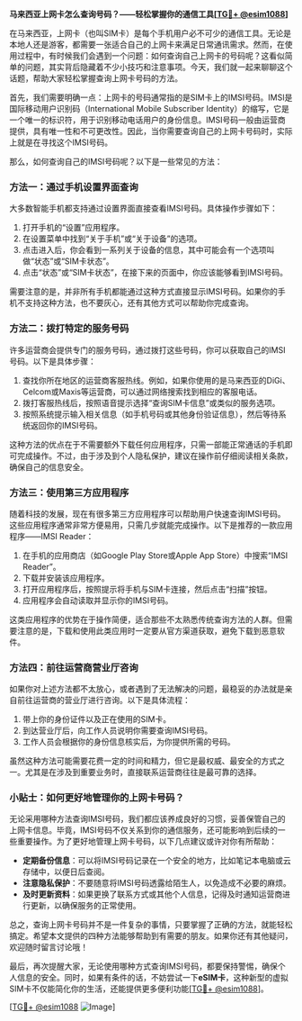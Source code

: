 **马来西亚上网卡怎么查询号码？——轻松掌握你的通信工具[[TG💪+ @esim1088](https://t.me/s/esim1088)]**

在马来西亚，上网卡（也叫SIM卡）是每个手机用户必不可少的通信工具。无论是本地人还是游客，都需要一张适合自己的上网卡来满足日常通讯需求。然而，在使用过程中，有时候我们会遇到一个问题：如何查询自己上网卡的号码呢？这看似简单的问题，其实背后隐藏着不少小技巧和注意事项。今天，我们就一起来聊聊这个话题，帮助大家轻松掌握查询上网卡号码的方法。

首先，我们需要明确一点：上网卡的号码通常指的是SIM卡上的IMSI号码。IMSI是国际移动用户识别码（International Mobile Subscriber Identity）的缩写，它是一个唯一的标识符，用于识别移动电话用户的身份信息。IMSI号码一般由运营商提供，具有唯一性和不可更改性。因此，当你需要查询自己的上网卡号码时，实际上就是在寻找这个IMSI号码。

那么，如何查询自己的IMSI号码呢？以下是一些常见的方法：

### 方法一：通过手机设置界面查询

大多数智能手机都支持通过设置界面直接查看IMSI号码。具体操作步骤如下：

1. 打开手机的“设置”应用程序。
2. 在设置菜单中找到“关于手机”或“关于设备”的选项。
3. 点击进入后，你会看到一系列关于设备的信息，其中可能会有一个选项叫做“状态”或“SIM卡状态”。
4. 点击“状态”或“SIM卡状态”，在接下来的页面中，你应该能够看到IMSI号码。

需要注意的是，并非所有手机都能通过这种方式直接显示IMSI号码。如果你的手机不支持这种方法，也不要灰心，还有其他方式可以帮助你完成查询。

### 方法二：拨打特定的服务号码

许多运营商会提供专门的服务号码，通过拨打这些号码，你可以获取自己的IMSI号码。以下是具体步骤：

1. 查找你所在地区的运营商客服热线。例如，如果你使用的是马来西亚的DiGi、Celcom或Maxis等运营商，可以通过网络搜索找到相应的客服电话。
2. 拨打客服热线后，按照语音提示选择“查询SIM卡信息”或类似的服务选项。
3. 按照系统提示输入相关信息（如手机号码或其他身份验证信息），然后等待系统返回你的IMSI号码。

这种方法的优点在于不需要额外下载任何应用程序，只需一部能正常通话的手机即可完成操作。不过，由于涉及到个人隐私保护，建议在操作前仔细阅读相关条款，确保自己的信息安全。

### 方法三：使用第三方应用程序

随着科技的发展，现在有很多第三方应用程序可以帮助用户快速查询IMSI号码。这些应用程序通常非常方便易用，只需几步就能完成操作。以下是推荐的一款应用程序——IMSI Reader：

1. 在手机的应用商店（如Google Play Store或Apple App Store）中搜索“IMSI Reader”。
2. 下载并安装该应用程序。
3. 打开应用程序后，按照提示将手机与SIM卡连接，然后点击“扫描”按钮。
4. 应用程序会自动读取并显示你的IMSI号码。

这类应用程序的优势在于操作简便，适合那些不太熟悉传统查询方法的人群。但需要注意的是，下载和使用此类应用时一定要从官方渠道获取，避免下载到恶意软件。

### 方法四：前往运营商营业厅咨询

如果你对上述方法都不太放心，或者遇到了无法解决的问题，最稳妥的办法就是亲自前往运营商的营业厅进行咨询。以下是具体流程：

1. 带上你的身份证件以及正在使用的SIM卡。
2. 到达营业厅后，向工作人员说明你需要查询IMSI号码。
3. 工作人员会根据你的身份信息核实后，为你提供所需的号码。

虽然这种方法可能需要花费一定的时间和精力，但它是最权威、最安全的方式之一。尤其是在涉及到重要业务时，直接联系运营商往往是最可靠的选择。

### 小贴士：如何更好地管理你的上网卡号码？

无论采用哪种方法查询IMSI号码，我们都应该养成良好的习惯，妥善保管自己的上网卡信息。毕竟，IMSI号码不仅关系到你的通信服务，还可能影响到后续的一些重要操作。为了更好地管理上网卡号码，以下几点建议或许对你有所帮助：

- **定期备份信息**：可以将IMSI号码记录在一个安全的地方，比如笔记本电脑或云存储中，以便日后查阅。
- **注意隐私保护**：不要随意将IMSI号码透露给陌生人，以免造成不必要的麻烦。
- **及时更新资料**：如果更换了联系方式或其他个人信息，记得及时通知运营商进行更新，以确保服务的正常使用。

总之，查询上网卡号码并不是一件复杂的事情，只要掌握了正确的方法，就能轻松搞定。希望本文提供的四种方法能够帮助到有需要的朋友。如果你还有其他疑问，欢迎随时留言讨论哦！

最后，再次提醒大家，无论使用哪种方式查询IMSI号码，都要保持警惕，确保个人信息的安全。同时，如果有条件的话，不妨尝试一下**eSIM卡**，这种新型的虚拟SIM卡不仅能简化你的生活，还能提供更多便利功能[[TG💪+ @esim1088](https://t.me/s/esim1088)]。

[[TG💪+ @esim1088](https://t.me/s/esim1088) ![Image](https://i.postimg.cc/4NQfJmqS/Snipaste-2025-05-13-00-14-12.png)]